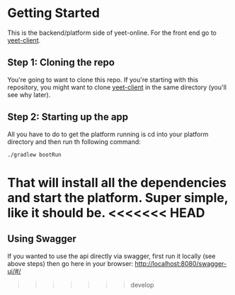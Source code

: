# Getting Started
This is the backend/platform side of yeet-online. For the front end go to [yeet-client](https://github.com/Yeet-Online/yeet-client).

## Step 1: Cloning the repo
You're going to want to clone this repo. If you're starting with this repository, you might want to clone [yeet-client](https://github.com/Yeet-Online/yeet-client) in the same directory (you'll see why later).

## Step 2: Starting up the app
All you have to do to get the platform running is cd into your platform directory and then run th following command:

```aidl
./gradlew bootRun
```

That will install all the dependencies and start the platform. Super simple, like it should be.
<<<<<<< HEAD
=======

## Using Swagger

If you wanted to use the api directly via swagger, first run it locally (see above steps) then go here in your browser: [http://localhost:8080/swagger-ui/#/](http://localhost:8080/swagger-ui/#/)
>>>>>>> develop
